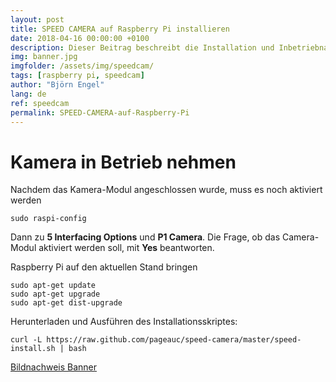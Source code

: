 ```yaml
---
layout: post
title: SPEED CAMERA auf Raspberry Pi installieren
date: 2018-04-16 00:00:00 +0100
description: Dieser Beitrag beschreibt die Installation und Inbetriebnahme von SPEED CAMERA auf einem Raspberry Pis.
img: banner.jpg
imgfolder: /assets/img/speedcam/
tags: [raspberry pi, speedcam]
author: "Björn Engel"
lang: de
ref: speedcam
permalink: SPEED-CAMERA-auf-Raspberry-Pi
---
```

# Kamera in Betrieb nehmen

Nachdem das Kamera-Modul angeschlossen wurde, muss es noch aktiviert werden

~~~shell
sudo raspi-config
~~~

Dann zu **5 Interfacing Options** und **P1 Camera**. Die Frage, ob das Camera-Modul aktiviert werden soll, mit **Yes** beantworten.

Raspberry Pi auf den aktuellen Stand bringen

~~~shell
sudo apt-get update
sudo apt-get upgrade
sudo apt-get dist-upgrade
~~~

Herunterladen und Ausführen des Installationsskriptes:

~~~shell
curl -L https://raw.github.com/pageauc/speed-camera/master/speed-install.sh | bash
~~~

[Bildnachweis Banner][piccredit]

[piccredit]: https://pixabay.com/de/blitzer-geschwindigkeitskontrolle-502970/
